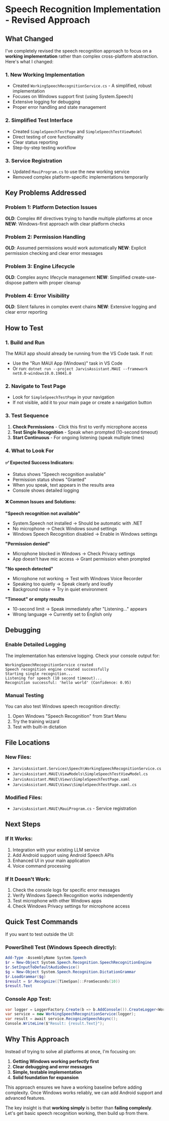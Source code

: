 # Speech Recognition Implementation - Revised Approach

## What Changed

I've completely revised the speech recognition approach to focus on a **working implementation** rather than complex cross-platform abstraction. Here's what I changed:

### 1. **New Working Implementation**
- Created `WorkingSpeechRecognitionService.cs` - A simplified, robust implementation
- Focuses on Windows support first (using System.Speech)
- Extensive logging for debugging
- Proper error handling and state management

### 2. **Simplified Test Interface**
- Created `SimpleSpeechTestPage` and `SimpleSpeechTestViewModel`
- Direct testing of core functionality
- Clear status reporting
- Step-by-step testing workflow

### 3. **Service Registration**
- Updated `MauiProgram.cs` to use the new working service
- Removed complex platform-specific implementations temporarily

## Key Problems Addressed

### Problem 1: Platform Detection Issues
**OLD**: Complex #if directives trying to handle multiple platforms at once
**NEW**: Windows-first approach with clear platform checks

### Problem 2: Permission Handling
**OLD**: Assumed permissions would work automatically
**NEW**: Explicit permission checking and clear error messages

### Problem 3: Engine Lifecycle
**OLD**: Complex async lifecycle management
**NEW**: Simplified create-use-dispose pattern with proper cleanup

### Problem 4: Error Visibility
**OLD**: Silent failures in complex event chains
**NEW**: Extensive logging and clear error reporting

## How to Test

### 1. **Build and Run**
The MAUI app should already be running from the VS Code task. If not:
- Use the "Run MAUI App (Windows)" task in VS Code
- Or run: `dotnet run --project JarvisAssistant.MAUI --framework net8.0-windows10.0.19041.0`

### 2. **Navigate to Test Page**
- Look for `SimpleSpeechTestPage` in your navigation
- If not visible, add it to your main page or create a navigation button

### 3. **Test Sequence**
1. **Check Permissions** - Click this first to verify microphone access
2. **Test Single Recognition** - Speak when prompted (10-second timeout)
3. **Start Continuous** - For ongoing listening (speak multiple times)

### 4. **What to Look For**

#### ✅ **Expected Success Indicators:**
- Status shows "Speech recognition available"
- Permission status shows "Granted"
- When you speak, text appears in the results area
- Console shows detailed logging

#### ❌ **Common Issues and Solutions:**

**"Speech recognition not available"**
- System.Speech not installed → Should be automatic with .NET
- No microphone → Check Windows sound settings
- Windows Speech Recognition disabled → Enable in Windows settings

**"Permission denied"**
- Microphone blocked in Windows → Check Privacy settings
- App doesn't have mic access → Grant permission when prompted

**"No speech detected"**
- Microphone not working → Test with Windows Voice Recorder
- Speaking too quietly → Speak clearly and loudly
- Background noise → Try in quiet environment

**"Timeout" or empty results**
- 10-second limit → Speak immediately after "Listening..." appears
- Wrong language → Currently set to English only

## Debugging

### Enable Detailed Logging
The implementation has extensive logging. Check your console output for:
```
WorkingSpeechRecognitionService created
Speech recognition engine created successfully
Starting single recognition...
Listening for speech (10 second timeout)...
Recognition successful: 'hello world' (Confidence: 0.95)
```

### Manual Testing
You can also test Windows speech recognition directly:
1. Open Windows "Speech Recognition" from Start Menu
2. Try the training wizard
3. Test with built-in dictation

## File Locations

### New Files:
- `JarvisAssistant.Services\Speech\WorkingSpeechRecognitionService.cs`
- `JarvisAssistant.MAUI\ViewModels\SimpleSpeechTestViewModel.cs`
- `JarvisAssistant.MAUI\Views\SimpleSpeechTestPage.xaml`
- `JarvisAssistant.MAUI\Views\SimpleSpeechTestPage.xaml.cs`

### Modified Files:
- `JarvisAssistant.MAUI\MauiProgram.cs` - Service registration

## Next Steps

### If It Works:
1. Integration with your existing LLM service
2. Add Android support using Android Speech APIs
3. Enhanced UI in your main application
4. Voice command processing

### If It Doesn't Work:
1. Check the console logs for specific error messages
2. Verify Windows Speech Recognition works independently
3. Test microphone with other Windows apps
4. Check Windows Privacy settings for microphone access

## Quick Test Commands

If you want to test outside the UI:

### PowerShell Test (Windows Speech directly):
```powershell
Add-Type -AssemblyName System.Speech
$r = New-Object System.Speech.Recognition.SpeechRecognitionEngine
$r.SetInputToDefaultAudioDevice()
$g = New-Object System.Speech.Recognition.DictationGrammar
$r.LoadGrammar($g)
$result = $r.Recognize([TimeSpan]::FromSeconds(10))
$result.Text
```

### Console App Test:
```csharp
var logger = LoggerFactory.Create(b => b.AddConsole()).CreateLogger<WorkingSpeechRecognitionService>();
var service = new WorkingSpeechRecognitionService(logger);
var result = await service.RecognizeSpeechAsync();
Console.WriteLine($"Result: {result.Text}");
```

## Why This Approach

Instead of trying to solve all platforms at once, I'm focusing on:
1. **Getting Windows working perfectly first**
2. **Clear debugging and error messages**
3. **Simple, testable implementation**
4. **Solid foundation for expansion**

This approach ensures we have a working baseline before adding complexity. Once Windows works reliably, we can add Android support and advanced features.

The key insight is that **working simply** is better than **failing complexly**. Let's get basic speech recognition working, then build up from there.
